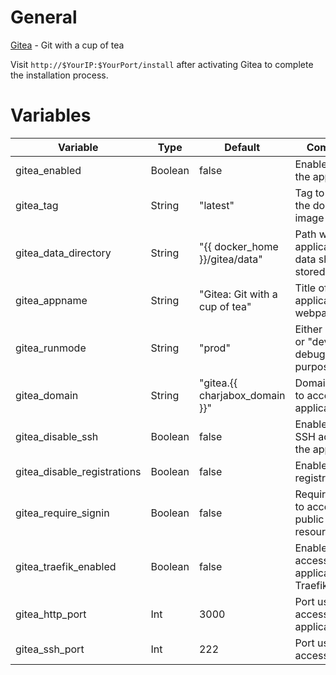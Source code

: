 # General
[Gitea](https://gitea.io/) - Git with a cup of tea

Visit `http://$YourIP:$YourPort/install` after activating Gitea to complete the installation process.

# Variables

| Variable                    | Type    | Default                        | Comment                                          |
|-----------------------------|---------|--------------------------------|--------------------------------------------------|
| gitea_enabled               | Boolean | false                          | Enable/Disable the application                   |
| gitea_tag                   | String  | "latest"                        | Tag to use for the docker image                  |
| gitea_data_directory        | String  | "{{ docker_home }}/gitea/data" | Path were application data should be stored      |
| gitea_appname               | String  | "Gitea: Git with a cup of tea" | Title of application webpage                     |
| gitea_runmode               | String  | "prod"                         | Either "prod" or "dev", for debugging purposes   |
| gitea_domain                | String  | "gitea.{{ charjabox_domain }}" | Domain used to access the application            |
| gitea_disable_ssh           | Boolean | false                          | Enable/Disable SSH access to the application     |
| gitea_disable_registrations | Boolean | false                          | Enable/Disable registrations                     |
| gitea_require_signin        | Boolean | false                          | Require signin to access public resources        |
| gitea_traefik_enabled       | Boolean | false                          | Enable/Disable access to application via Traefik |
| gitea_http_port             | Int     | 3000                           | Port used to access the application              |
| gitea_ssh_port              | Int     | 222                            | Port used to access SSH                          |
